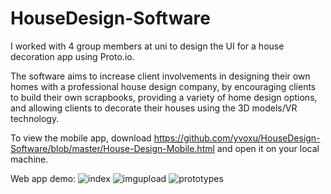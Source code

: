 # HouseDesign-Software

I worked with 4 group members at uni to design the UI for a house decoration app using Proto.io.

The software aims to increase client involvements in designing their own homes with a professional house design company, by encouraging clients to build their own scrapbooks, providing a variety of home design options, and allowing clients to decorate their houses using the 3D models/VR technology.

To view the mobile app, download https://github.com/yvoxu/HouseDesign-Software/blob/master/House-Design-Mobile.html and open it on your local machine.

Web app demo:
![index](https://github.com/yvoxu/HouseDesign-Software/blob/master/img/main.png)
![imgupload](https://github.com/yvoxu/HouseDesign-Software/blob/master/img/upload%20img.png)
![prototypes](https://github.com/yvoxu/HouseDesign-Software/blob/master/img/ptototypes.png)



